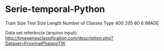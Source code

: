 # Serie-temporal-Python

Train Size	  Test Size  	Length  	Number of Classes 	 Type
   400	         205       80	             6	           IMAGE
   
   Data set referência (arquivo input): http://timeseriesclassification.com/description.php?Dataset=ProximalPhalanxTW
